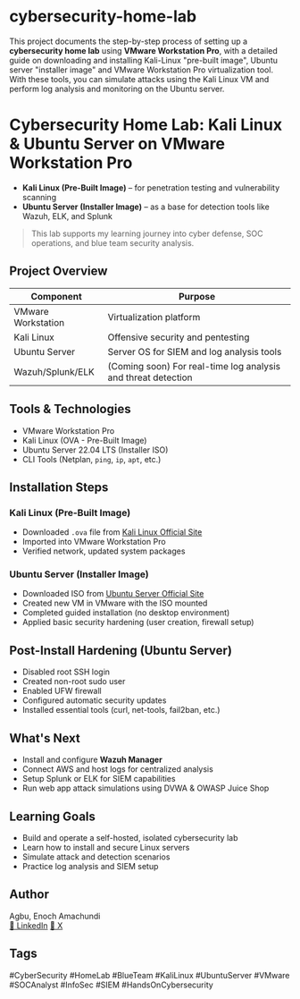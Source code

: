 # cybersecurity-home-lab
This project documents the step-by-step process of setting up a **cybersecurity home lab** using **VMware Workstation Pro**, with a detailed guide on downloading and installing Kali-Linux "pre-built image", Ubuntu server "installer image" and VMware Workstation Pro virtualization tool. With these tools, you can simulate attacks using the Kali Linux VM and perform log analysis and monitoring on the Ubuntu server.

# Cybersecurity Home Lab: Kali Linux & Ubuntu Server on VMware Workstation Pro

- **Kali Linux (Pre-Built Image)** – for penetration testing and vulnerability scanning  
- **Ubuntu Server (Installer Image)** – as a base for detection tools like Wazuh, ELK, and Splunk  

> This lab supports my learning journey into cyber defense, SOC operations, and blue team security analysis.

## Project Overview
| Component          | Purpose                                                   |
|--------------------|-----------------------------------------------------------|
| VMware Workstation | Virtualization platform                                   |
| Kali Linux         | Offensive security and pentesting                         |
| Ubuntu Server      | Server OS for SIEM and log analysis tools                 |
| Wazuh/Splunk/ELK   | (Coming soon) For real-time log analysis and threat detection |

## Tools & Technologies
- VMware Workstation Pro
- Kali Linux (OVA - Pre-Built Image)
- Ubuntu Server 22.04 LTS (Installer ISO)
- CLI Tools (Netplan, `ping`, `ip`, `apt`, etc.)

## Installation Steps

### Kali Linux (Pre-Built Image)
- Downloaded `.ova` file from [Kali Linux Official Site](https://www.kali.org/get-kali/#kali-virtual-machines)
- Imported into VMware Workstation Pro
- Verified network, updated system packages

### Ubuntu Server (Installer Image)
- Downloaded ISO from [Ubuntu Server Official Site](https://ubuntu.com/download/server)
- Created new VM in VMware with the ISO mounted
- Completed guided installation (no desktop environment)
- Applied basic security hardening (user creation, firewall setup)

## Post-Install Hardening (Ubuntu Server)
- Disabled root SSH login
- Created non-root sudo user
- Enabled UFW firewall
- Configured automatic security updates
- Installed essential tools (curl, net-tools, fail2ban, etc.)

## What's Next
- Install and configure **Wazuh Manager**  
- Connect AWS and host logs for centralized analysis  
- Setup Splunk or ELK for SIEM capabilities  
- Run web app attack simulations using DVWA & OWASP Juice Shop  

## Learning Goals
- Build and operate a self-hosted, isolated cybersecurity lab  
- Learn how to install and secure Linux servers  
- Simulate attack and detection scenarios  
- Practice log analysis and SIEM setup  

## Author
Agbu, Enoch Amachundi  
[🔗 LinkedIn](https://www.linkedin.com/in/agbuenoch)
[🔗 X](https://www.x.com/agbuenoch)

## Tags
#CyberSecurity #HomeLab #BlueTeam #KaliLinux #UbuntuServer #VMware #SOCAnalyst #InfoSec #SIEM #HandsOnCybersecurity
